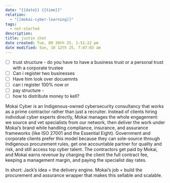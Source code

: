 ```yaml
---
date: "{{date}} {{time}}"
relation:
  - "[[mokai-cyber-learning]]"
tags:
  - not-started
description:
title: justin chat
date created: Tue, 09 30th 25, 1:51:22 pm
date modified: Sun, 10 12th 25, 7:07:03 am
---
```

- [ ] trust structure - do you have to have a business trust or a personal trust with a corporate trustee
- [ ] Can i register two businesses
- [ ] Have him look over docuemnts
- [ ] can i register 100% now or
- [ ] pay structure -
- [ ] how to distribute money to kell?

Mokai Cyber is an Indigenous-owned cybersecurity consultancy that works as a prime contractor rather than just a recruiter. Instead of clients hiring individual cyber experts directly, Mokai manages the whole engagement: we source and vet specialists from our network, then deliver the work under Mokai’s brand while handling compliance, insurance, and assurance frameworks (like ISO 27001 and the Essential Eight). Government and corporate clients prefer this model because they can sole-source through Indigenous procurement rules, get one accountable partner for quality and risk, and still access top cyber talent. The contractors get paid by Mokai, and Mokai earns revenue by charging the client the full contract fee, keeping a management margin, and paying the specialist day rates.

In short: Jack’s idea = the delivery engine. Mokai’s job = build the procurement and assurance wrapper that makes this sellable and scalable.

